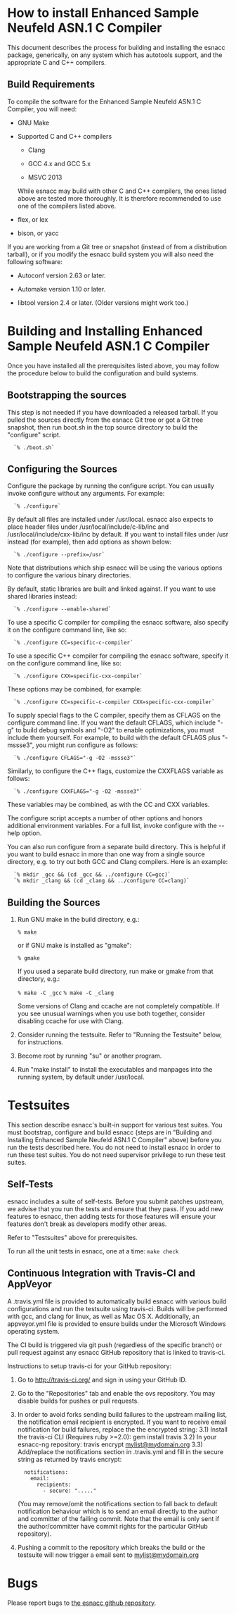 How to install Enhanced Sample Neufeld ASN.1 C Compiler
=======================================================

This document describes the process for building and installing the esnacc
package, generically, on any system which has autotools support, and the
appropriate C and C++ compilers.


Build Requirements
------------------

To compile the software for the Enhanced Sample Neufeld ASN.1 C Compiler,
you will need:

 - GNU Make

 - Supported C and C++ compilers

   * Clang

   * GCC 4.x and GCC 5.x

   * MSVC 2013

   While esnacc may build with other C and C++ compilers, the ones listed above
   are tested more thoroughly.  It is therefore recommended to use one of the
   compilers listed above.

 - flex, or lex

 - bison, or yacc

If you are working from a Git tree or snapshot (instead of from a
distribution tarball), or if you modify the esnacc build system
you will also need the following software:

  - Autoconf version 2.63 or later.

  - Automake version 1.10 or later.

  - libtool version 2.4 or later.  (Older versions might work too.)


Building and Installing Enhanced Sample Neufeld ASN.1 C Compiler
================================================================

Once you have installed all the prerequisites listed above, you
may follow the procedure below to build the configuration and build
systems.

Bootstrapping the sources
-------------------------

This step is not needed if you have downloaded a released tarball.
If you pulled the sources directly from the esnacc Git tree or
got a Git tree snapshot, then run boot.sh in the top source directory
to build the "configure" script.

      `% ./boot.sh`

Configuring the Sources
-----------------------

Configure the package by running the configure script.  You can
usually invoke configure without any arguments.  For example:

      `% ./configure`

By default all files are installed under /usr/local.  esnacc also
expects to place header files under /usr/local/include/c-lib/inc
and /usr/local/include/cxx-lib/inc by default.  If you want to install
files under /usr instead (for example), then add options as shown
below:

      `% ./configure --prefix=/usr`

Note that distributions which ship esnacc will be using the various
options to configure the various binary directories.

By default, static libraries are built and linked against.  If you
want to use shared libraries instead:

      `% ./configure --enable-shared`

To use a specific C compiler for compiling the esnacc software, also
specify it on the configure command line, like so:

      `% ./configure CC=specific-c-compiler`

To use a specific C++ compiler for compiling the esnacc software,
specify it on the configure command line, like so:

      `% ./configure CXX=specific-cxx-compiler`

These options may be combined, for example:

      `% ./configure CC=specific-c-compiler CXX=specific-cxx-compiler`

To supply special flags to the C compiler, specify them as CFLAGS on
the configure command line.  If you want the default CFLAGS, which
include "-g" to build debug symbols and "-O2" to enable optimizations,
you must include them yourself.  For example, to build with the
default CFLAGS plus "-mssse3", you might run configure as follows:

      `% ./configure CFLAGS="-g -O2 -mssse3"`

Similarly, to configure the C++ flags, customize the CXXFLAGS variable
as follows:

      `% ./configure CXXFLAGS="-g -O2 -mssse3"`

These variables may be combined, as with the CC and CXX variables.

The configure script accepts a number of other options and honors
additional environment variables.  For a full list, invoke
configure with the --help option.

You can also run configure from a separate build directory.  This
is helpful if you want to build esnacc in more than one way
from a single source directory, e.g. to try out both GCC and Clang
compilers. Here is an example:

      `% mkdir _gcc && (cd _gcc && ../configure CC=gcc)`
      `% mkdir _clang && (cd _clang && ../configure CC=clang)`


Building the Sources
--------------------

1. Run GNU make in the build directory, e.g.:

      `% make`

   or if GNU make is installed as "gmake":

      `% gmake`

   If you used a separate build directory, run make or gmake from that
   directory, e.g.:

      `% make -C _gcc`
      `% make -C _clang`

   Some versions of Clang and ccache are not completely compatible.
   If you see unusual warnings when you use both together, consider
   disabling ccache for use with Clang.

2. Consider running the testsuite.  Refer to "Running the Testsuite"
   below, for instructions.

3. Become root by running "su" or another program.

4. Run "make install" to install the executables and manpages into the
   running system, by default under /usr/local.


Testsuites
==========

This section describe esnacc's built-in support for various test suites.
You must bootstrap, configure and build esnacc (steps are in
"Building and Installing Enhanced Sample Neufeld ASN.1 C Compiler"
above) before you run the tests described here.  You do not need to
install esnacc in order to run these test suites.  You do not need supervisor
privilege to run these test suites.

Self-Tests
----------

esnacc includes a suite of self-tests.  Before you submit patches
upstream, we advise that you run the tests and ensure that they pass.
If you add new features to esnacc, then adding tests for those
features will ensure your features don't break as developers modify
other areas.

Refer to "Testsuites" above for prerequisites.

To run all the unit tests in esnacc, one at a time:
      `make check`

Continuous Integration with Travis-CI and AppVeyor
--------------------------------------------------

A .travis.yml file is provided to automatically build esnacc with
various build configurations and run the testsuite using travis-ci.
Builds will be performed with gcc, and clang for linux, as well as
Mac OS X.  Additionally, an appveyor.yml file is provided to ensure
builds under the Microsoft Windows operating system.

The CI build is triggered via git push (regardless of the specific
branch) or pull request against any esnacc GitHub repository that
is linked to travis-ci.

Instructions to setup travis-ci for your GitHub repository:

1. Go to http://travis-ci.org/ and sign in using your GitHub ID.
2. Go to the "Repositories" tab and enable the ovs repository. You
   may disable builds for pushes or pull requests.
3. In order to avoid forks sending build failures to the upstream
   mailing list, the notification email recipient is encrypted. If you
   want to receive email notification for build failures, replace the
   the encrypted string:
   3.1) Install the travis-ci CLI (Requires ruby >=2.0):
           gem install travis
   3.2) In your esnacc-ng repository:
           travis encrypt mylist@mydomain.org
   3.3) Add/replace the notifications section in .travis.yml and fill
        in the secure string as returned by travis encrypt:

         notifications:
           email:
             recipients:
               - secure: "....."

   (You may remove/omit the notifications section to fall back to
    default notification behaviour which is to send an email directly
    to the author and committer of the failing commit. Note that the
    email is only sent if the author/committer have commit rights for
    the particular GitHub repository).

4. Pushing a commit to the repository which breaks the build or the
   testsuite will now trigger a email sent to mylist@mydomain.org


Bugs
====

Please report bugs to
[the esnacc github repository](https://github.com/esnacc/esnacc-ng).
